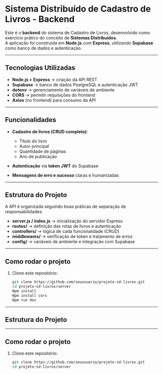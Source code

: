 #  Sistema Distribuído de Cadastro de Livros - Backend

Este é o **backend** do sistema de Cadastro de Livros, desenvolvido como exercício prático do conceito de **Sistemas Distribuídos**.  
A aplicação foi construída em **Node.js** com **Express**, utilizando **Supabase** como banco de dados e autenticação.  

---

##  Tecnologias Utilizadas
- **Node.js + Express** → criação da API REST  
- **Supabase** → banco de dados PostgreSQL e autenticação JWT  
- **dotenv** → gerenciamento de variáveis de ambiente  
- **CORS** → permitir requisições do frontend  
- **Axios** (no frontend) para consumo da API  

---

##  Funcionalidades
- **Cadastro de livros (CRUD completo)**:  
  - Título do livro  
  - Autor principal  
  - Quantidade de páginas  
  - Ano de publicação  

- **Autenticação** via **token JWT** do Supabase  
- **Mensagens de erro e sucesso** claras e humanizadas  

---

## Estrutura do Projeto
A API é organizada seguindo boas práticas de separação de responsabilidades:  
- **server.js / index.js** → inicialização do servidor Express  
- **routes/** → definição das rotas de livros e autenticação  
- **controllers/** → lógica de cada funcionalidade (CRUD)  
- **middlewares/** → verificação de token e tratamento de erros  
- **config/** → variáveis de ambiente e integração com Supabase  

---

## Como rodar o projeto

1. Clone este repositório:  
   ```bash
   git clone https://github.com/seuusuario/projeto-sd-livros.git
   cd projeto-sd-livros/server
   Npm install
   Npm install cors
   Npm run dev
---

##  Estrutura do Projeto
---
##  Como rodar o projeto

1. Clone este repositório:
   ```bash
   git clone https://github.com/seuusuario/projeto-sd-livros.git
   cd projeto-sd-livros/server







